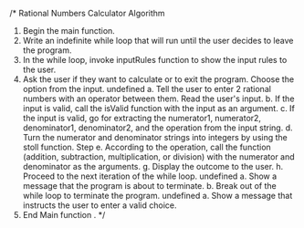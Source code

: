 /*
Rational Numbers Calculator Algorithm

1. Begin the main function.
2. Write an indefinite while loop that will run until the user decides to leave the program.
3. In the while loop, invoke inputRules function to show the input rules to the user.
4. Ask the user if they want to calculate or to exit the program. Choose the option from the input.
undefined
a. Tell the user to enter 2 rational numbers with an operator between them. Read the user's input.
b. If the input is valid, call the isValid function with the input as an argument.
c. If the input is valid, go for extracting the numerator1, numerator2, denominator1, denominator2, and the operation from the input string.
d. Turn the numerator and denominator strings into integers by using the stoll function.
Step e. According to the operation, call the function (addition, subtraction, multiplication, or division) with the numerator and denominator as the arguments.
g. Display the outcome to the user.
h. Proceed to the next iteration of the while loop.
undefined
a. Show a message that the program is about to terminate.
b. Break out of the while loop to terminate the program.
undefined
a. Show a message that instructs the user to enter a valid choice.
8. End Main function .
*/
